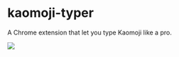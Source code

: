 # kaomoji-typer
A Chrome extension that let you type Kaomoji like a pro. 

<img src='https://lh3.googleusercontent.com/7Ev5OZEavGd74AneDxocefVB0ZUwlYsRMBcOJ0zM0O5DfSr4N_BEExJWe-TG6HnO4Rdh9_a3Hg=s1280-h800-e365-rw'>
